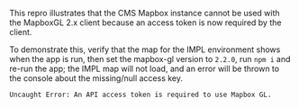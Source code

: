 This repro illustrates that the CMS Mapbox instance cannot be used with the MapboxGL 2.x client because an access token is now required by the client.

To demonstrate this, verify that the map for the IMPL environment shows when the app is run, then set the mapbox-gl version to `2.2.0`, run `npm i` and re-run the app; the IMPL map will not load, and an error will be thrown to the console about the missing/null access key.

```
Uncaught Error: An API access token is required to use Mapbox GL.
```
